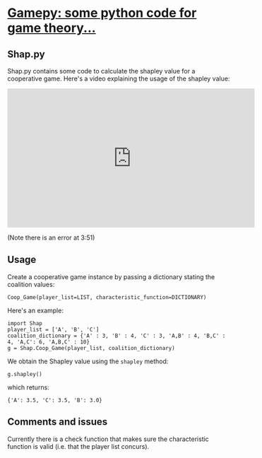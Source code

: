 # [Gamepy: some python code for game theory...](../index.html)

## Shap.py

Shap.py contains some code to calculate the shapley value for a cooperative game. Here's a video explaining the usage of the shapley value:

<iframe width="560" height="315" src="http://www.youtube.com/embed/aThG4YAFErw" frameborder="0" allowfullscreen></iframe>

(Note there is an error at 3:51)

## Usage

Create a cooperative game instance by passing a dictionary stating the coalition values:

~~~~{.python}
Coop_Game(player_list=LIST, characteristic_function=DICTIONARY)
~~~~

Here's an example:

~~~~{.python}
import Shap
player_list = ['A', 'B', 'C']
coalition_dictionary = {'A' : 3, 'B' : 4, 'C' : 3, 'A,B' : 4, 'B,C' : 4, 'A,C': 6, 'A,B,C' : 10}
g = Shap.Coop_Game(player_list, coalition_dictionary)
~~~~

We obtain the Shapley value using the `shapley` method:

~~~~{.python}
g.shapley()
~~~~

which returns:

~~~~{.python}
{'A': 3.5, 'C': 3.5, 'B': 3.0}
~~~~

## Comments and issues

Currently there is a check function that makes sure the characteristic function is valid (i.e. that the player list concurs).
